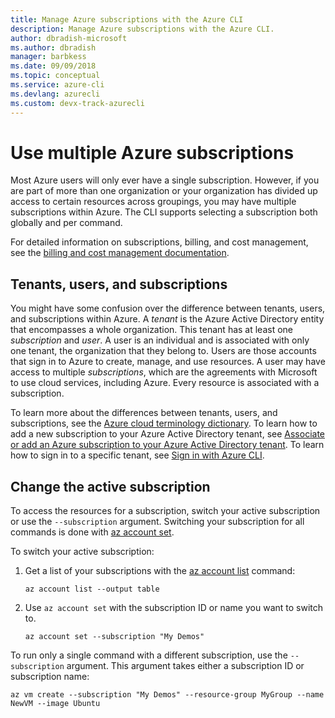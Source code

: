 ```yaml
---
title: Manage Azure subscriptions with the Azure CLI
description: Manage Azure subscriptions with the Azure CLI.
author: dbradish-microsoft
ms.author: dbradish
manager: barbkess
ms.date: 09/09/2018
ms.topic: conceptual
ms.service: azure-cli
ms.devlang: azurecli
ms.custom: devx-track-azurecli
---
```


# Use multiple Azure subscriptions

Most Azure users will only ever have a single subscription. However, if you are part of more than one organization or your organization has
divided up access to certain resources across groupings, you may have multiple subscriptions within Azure. The CLI supports selecting a subscription
both globally and per command.

For detailed information on subscriptions, billing, and cost management, see the [billing and cost management documentation](/azure/billing/).

## Tenants, users, and subscriptions

You might have some confusion over the difference between tenants, users, and subscriptions within Azure. A _tenant_ is the Azure Active Directory
entity that encompasses a whole organization. This tenant has at least one _subscription_ and _user_. A user is an individual and is associated
with only one tenant, the organization that they belong to. Users are those accounts that sign in to Azure to create, manage, and use resources.
A user may have access to multiple _subscriptions_, which are the agreements with Microsoft to use cloud services, including Azure. Every resource
is associated with a subscription.

To learn more about the differences between tenants, users, and subscriptions, see the
[Azure cloud terminology dictionary](/azure/azure-glossary-cloud-terminology).  To learn how to add a new subscription to your Azure Active
Directory tenant, see
[Associate or add an Azure subscription to your Azure Active Directory tenant](/azure/active-directory/active-directory-how-subscriptions-associated-directory).
To learn how to sign in to a specific tenant, see [Sign in with Azure CLI](/cli/azure/authenticate-azure-cli).

## Change the active subscription

To access the resources for a subscription, switch your active subscription or use the `--subscription` argument. Switching your subscription
for all commands is done with [az account set](/cli/azure/account#az-account-set).

To switch your active subscription:

1. Get a list of your subscriptions with the [az account list](/cli/azure/account#az-account-list) command:

    ```azurecli-interactive
    az account list --output table
    ```
2. Use `az account set` with the subscription ID or name you want to switch to.

    ```azurecli-interactive
    az account set --subscription "My Demos"
    ```

To run only a single command with a different subscription, use the `--subscription` argument. This argument takes either a subscription ID or subscription name:

```azurecli-interactive
az vm create --subscription "My Demos" --resource-group MyGroup --name NewVM --image Ubuntu
```
